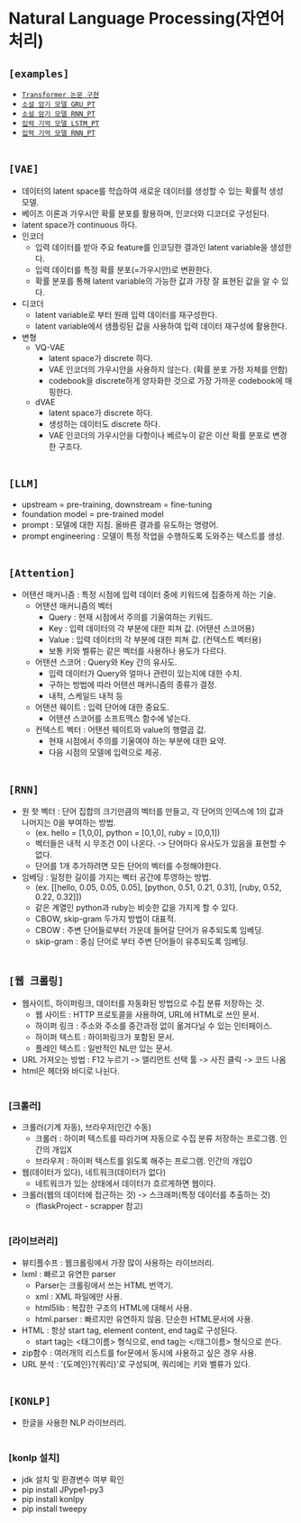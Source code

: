 # Natural Language Processing(자연어 처리)

## `[examples]`
* [`Transformer 논문 구현`](https://github.com/HiMyNameIsDavidKim/ML_Example/blob/main/NLP/transformer_paper.py)
* [`소설 암기 모델 GRU_PT`](https://github.com/HiMyNameIsDavidKim/ML_Example/blob/main/NLP/shakespeare_gru.py)
* [`소설 암기 모델 RNN_PT`](https://github.com/HiMyNameIsDavidKim/ML_Example/blob/main/NLP/shakespeare_rnn.py)
* [`입력 기억 모델 LSTM_PT`](https://github.com/HiMyNameIsDavidKim/ML_Example/blob/main/NLP/remember_lstm.py)
* [`입력 기억 모델 RNN_PT`](https://github.com/HiMyNameIsDavidKim/ML_Example/blob/main/NLP/remember_rnn.py)
<br><br>



## `[VAE]`
* 데이터의 latent space를 학습하여 새로운 데이터를 생성할 수 있는 확률적 생성 모델.
* 베이즈 이론과 가우시안 확률 분포를 활용하며, 인코더와 디코더로 구성된다.
* latent space가 continuous 하다.
* 인코더
    * 입력 데이터를 받아 주요 feature를 인코딩한 결과인 latent variable을 생성한다.
    * 입력 데이터를 특정 확률 분포(=가우시안)로 변환한다.
    * 확률 분포를 통해 latent variable의 가능한 값과 가장 잘 표현된 값을 알 수 있다.
* 디코더
    * latent variable로 부터 원래 입력 데이터를 재구성한다.
    * latent variable에서 샘플링된 값을 사용하여 입력 데이터 재구성에 활용한다.
* 변형
    * VQ-VAE
        * latent space가 discrete 하다.
        * VAE 인코더의 가우시안을 사용하지 않는다. (확률 분포 가정 자체를 안함)
        * codebook을 discrete하게 양자화한 것으로 가장 가까운 codebook에 매핑한다.
    * dVAE
        * latent space가 discrete 하다.
        * 생성하는 데이터도 discrete 하다.
        * VAE 인코더의 가우시안을 다항이나 베르누이 같은 이산 확률 분포로 변경한 구조다.
<br><br>


## `[LLM]`
* upstream = pre-training, downstream = fine-tuning
* foundation model = pre-trained model
* prompt : 모델에 대한 지침. 올바른 결과를 유도하는 명령어.
* prompt engineering : 모델이 특정 작업을 수행하도록 도와주는 텍스트를 생성.
<br><br>



## `[Attention]`
* 어탠션 매커니즘 : 특정 시점에 입력 데이터 중에 키워드에 집중하게 하는 기술.
    * 어탠션 매커니즘의 벡터
        * Query : 현재 시점에서 주의를 기울여하는 키워드.
        * Key : 입력 데이터의 각 부분에 대한 피쳐 값. (어탠션 스코어용)
        * Value : 입력 데이터의 각 부분에 대한 피쳐 값. (컨텍스트 벡터용)
        * 보통 키와 벨류는 같은 벡터를 사용하나 용도가 다르다.
    * 어탠션 스코어 : Query와 Key 간의 유사도.
        * 입력 데이터가 Query와 얼마나 관련이 있는지에 대한 수치.
        * 구하는 방법에 따라 어탠션 매커니즘의 종류가 결정.
        * 내적, 스케일드 내적 등
    * 어탠션 웨이트 : 입력 단어에 대한 중요도.
        * 어탠션 스코어를 소프트맥스 함수에 넣는다.
    * 컨텍스트 벡터 : 어탠션 웨이트와 value의 행렬곱 값.
        * 현재 시점에서 주의를 기울여야 하는 부분에 대한 요약.
        * 다음 시점의 모델에 입력으로 제공.
<br><br>



## `[RNN]`
* 원 핫 벡터 : 단어 집합의 크기만큼의 벡터를 만들고, 각 단어의 인덱스에 1의 값과 나머지는 0을 부여하는 방법.
    * (ex. hello = [1,0,0], python = [0,1,0], ruby = [0,0,1])
    * 벡터들은 내적 시 무조건 0이 나온다. -> 단어마다 유사도가 있음을 표현할 수 없다.
    * 단어를 1개 추가하려면 모든 단어의 벡터를 수정해야한다.
* 임베딩 : 일정한 길이를 가지는 벡터 공간에 투영하는 방법.
    * (ex. [[hello, 0.05, 0.05, 0.05], [python, 0.51, 0.21, 0.31], [ruby, 0.52, 0.22, 0.32]])
    * 같은 계열인 python과 ruby는 비슷한 값을 가지게 할 수 있다.
    * CBOW, skip-gram 두가지 방법이 대표적.
    * CBOW : 주변 단어들로부터 가운데 들어갈 단어가 유추되도록 임베딩.
    * skip-gram : 중심 단어로 부터 주변 단어들이 유추되도록 임베딩.
<br><br>



## `[웹 크롤링]`
* 웹사이트, 하이퍼링크, 데이터를 자동화된 방법으로 수집 분류 저장하는 것.
    * 웹 사이트 : HTTP 프로토콜을 사용하여, URL에 HTML로 쓰인 문서.
    * 하이퍼 링크 : 주소와 주소를 중간과정 없이 옮겨다닐 수 있는 인터페이스.
    * 하이퍼 텍스트 : 하이퍼링크가 포함된 문서.
    * 플레인 텍스트 : 일반적인 NL만 있는 문서.
* URL 가져오는 방법 : F12 누르기 -> 엘리먼트 선택 툴 -> 사진 클릭 -> 코드 나옴
* html은 헤더와 바디로 나뉜다.
<br><br>

### [크롤러]
* 크롤러(기계 자동), 브라우저(인간 수동)
    * 크롤러 : 하이퍼 텍스트를 따라가며 자동으로 수집 분류 저장하는 프로그램. 인간의 개입X
    * 브라우저 : 하이퍼 텍스트를 읽도록 해주는 프로그램. 인간의 개입O
* 웹(데이터가 있다), 네트워크(데이터가 없다)
    * 네트워크가 있는 상태에서 데이터가 흐르게하면 웹이다.
* 크롤러(웹의 데이터에 접근하는 것) -> 스크래퍼(특정 데이터를 추출하는 것)
    * (flaskProject - scrapper 참고)
    <br><br>

### [라이브러리]
* 뷰티플수프 : 웹크롤링에서 가장 많이 사용하는 라이브러리.
* lxml : 빠르고 유연한 parser
    * Parser는 크롤링에서 쓰는 HTML 번역기.
    * xml : XML 파일에만 사용.
    * html5lib : 복잡한 구조의 HTML에 대해서 사용.
    * html.parser : 빠르지만 유연하지 않음. 단순한 HTML문서에 사용.
* HTML : 항상 start tag, element content, end tag로 구성된다.
    * start tag는 <태그이름> 형식으로, end tag는 </태그이름> 형식으로 쓴다.
* zip함수 : 여러개의 리스트를 for문에서 동시에 사용하고 싶은 경우 사용.
* URL 분석 : ‘{도메인}?{쿼리}’로 구성되며, 쿼리에는 키와 벨류가 있다.
<br><br>



## `[KONLP]`
* 한글을 사용한 NLP 라이브러리.
<br><br>



### [konlp 설치]
* jdk 설치 및 환경변수 여부 확인
* pip install JPype1-py3
* pip install konlpy
* pip install tweepy
<br><br>